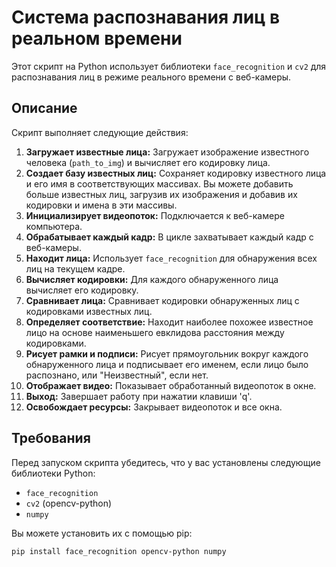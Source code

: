 # Система распознавания лиц в реальном времени

Этот скрипт на Python использует библиотеки `face_recognition` и `cv2` для распознавания лиц в режиме реального времени с веб-камеры.

## Описание

Скрипт выполняет следующие действия:

1.  **Загружает известные лица:** Загружает изображение известного человека (`path_to_img`) и вычисляет его кодировку лица.
2.  **Создает базу известных лиц:** Сохраняет кодировку известного лица и его имя в соответствующих массивах. Вы можете добавить больше известных лиц, загрузив их изображения и добавив их кодировки и имена в эти массивы.
3.  **Инициализирует видеопоток:** Подключается к веб-камере компьютера.
4.  **Обрабатывает каждый кадр:** В цикле захватывает каждый кадр с веб-камеры.
5.  **Находит лица:** Использует `face_recognition` для обнаружения всех лиц на текущем кадре.
6.  **Вычисляет кодировки:** Для каждого обнаруженного лица вычисляет его кодировку.
7.  **Сравнивает лица:** Сравнивает кодировки обнаруженных лиц с кодировками известных лиц.
8.  **Определяет соответствие:** Находит наиболее похожее известное лицо на основе наименьшего евклидова расстояния между кодировками.
9.  **Рисует рамки и подписи:** Рисует прямоугольник вокруг каждого обнаруженного лица и подписывает его именем, если лицо было распознано, или "Неизвестный", если нет.
10. **Отображает видео:** Показывает обработанный видеопоток в окне.
11. **Выход:** Завершает работу при нажатии клавиши 'q'.
12. **Освобождает ресурсы:** Закрывает видеопоток и все окна.

## Требования

Перед запуском скрипта убедитесь, что у вас установлены следующие библиотеки Python:

* `face_recognition`
* `cv2` (opencv-python)
* `numpy`

Вы можете установить их с помощью pip:

```bash
pip install face_recognition opencv-python numpy
